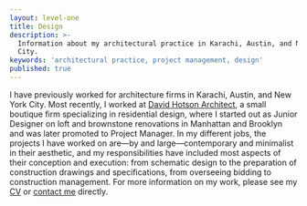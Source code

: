 ```yaml
---
layout: level-one
title: Design
description: >-
  Information about my architectural practice in Karachi, Austin, and New York
  City.
keywords: 'architectural practice, project management, design'
published: true
---
```


I have previously worked for architecture firms in Karachi, Austin, and New York City. Most recently, I worked at [David Hotson Architect](http://hotson.net/), a small boutique firm specializing in residential design, where I started out as Junior Designer on loft and brownstone renovations in Manhattan and Brooklyn and was later promoted to Project Manager. In my different jobs, the projects I have worked on are—by and large—contemporary and minimalist in their aesthetic, and my responsibilities have included most aspects of their conception and execution: from schematic design to the preparation of construction drawings and specifications, from overseeing bidding to construction management. For more information on my work, please see my [CV](/cv/) or [contact me](/contact/) directly.
